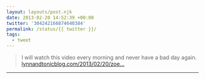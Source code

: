 ```yaml
---
layout: layouts/post.njk
date: 2013-02-20 14:52:39 +00:00
twitter: '304242166874640384'
permalink: /status/{{ twitter }}/
tags: 
  - tweet
---
```


> I will watch this video every morning and never have a bad day again. [lynnandtonicblog.com/2013/02/20/zoe…](http://lynnandtonicblog.com/2013/02/20/zoe-the-border-collie/)

---
